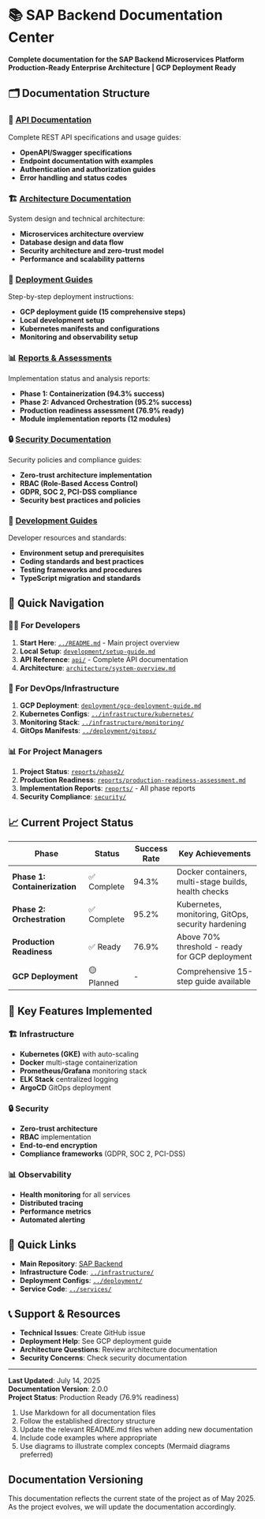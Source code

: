 # 📚 SAP Backend Documentation Center

**Complete documentation for the SAP Backend Microservices Platform**  
**Production-Ready Enterprise Architecture | GCP Deployment Ready**

## 🗂️ Documentation Structure

### 📡 [API Documentation](./api/)
Complete REST API specifications and usage guides:
- **OpenAPI/Swagger specifications**
- **Endpoint documentation with examples**
- **Authentication and authorization guides**
- **Error handling and status codes**

### 🏗️ [Architecture Documentation](./architecture/)
System design and technical architecture:
- **Microservices architecture overview**
- **Database design and data flow**
- **Security architecture and zero-trust model**
- **Performance and scalability patterns**

### 🚀 [Deployment Guides](./deployment/)
Step-by-step deployment instructions:
- **GCP deployment guide (15 comprehensive steps)**
- **Local development setup**
- **Kubernetes manifests and configurations**
- **Monitoring and observability setup**

### 📊 [Reports & Assessments](./reports/)
Implementation status and analysis reports:
- **Phase 1: Containerization (94.3% success)**
- **Phase 2: Advanced Orchestration (95.2% success)**
- **Production readiness assessment (76.9% ready)**
- **Module implementation reports (12 modules)**

### 🔒 [Security Documentation](./security/)
Security policies and compliance guides:
- **Zero-trust architecture implementation**
- **RBAC (Role-Based Access Control)**
- **GDPR, SOC 2, PCI-DSS compliance**
- **Security best practices and policies**

### 🔧 [Development Guides](./development/)
Developer resources and standards:
- **Environment setup and prerequisites**
- **Coding standards and best practices**
- **Testing frameworks and procedures**
- **TypeScript migration and standards**

## 🚀 Quick Navigation

### 👨‍💻 For Developers
1. **Start Here**: [`../README.md`](../README.md) - Main project overview
2. **Local Setup**: [`development/setup-guide.md`](development/setup-guide.md)
3. **API Reference**: [`api/`](api/) - Complete API documentation
4. **Architecture**: [`architecture/system-overview.md`](architecture/system-overview.md)

### 🔧 For DevOps/Infrastructure
1. **GCP Deployment**: [`deployment/gcp-deployment-guide.md`](deployment/gcp-deployment-guide.md)
2. **Kubernetes Configs**: [`../infrastructure/kubernetes/`](../infrastructure/kubernetes/)
3. **Monitoring Stack**: [`../infrastructure/monitoring/`](../infrastructure/monitoring/)
4. **GitOps Manifests**: [`../deployment/gitops/`](../deployment/gitops/)

### 📊 For Project Managers
1. **Project Status**: [`reports/phase2/`](reports/phase2/)
2. **Production Readiness**: [`reports/production-readiness-assessment.md`](reports/production-readiness-assessment.md)
3. **Implementation Reports**: [`reports/`](reports/) - All phase reports
4. **Security Compliance**: [`security/`](security/)

## 📈 Current Project Status

| Phase | Status | Success Rate | Key Achievements |
|-------|--------|--------------|------------------|
| **Phase 1: Containerization** | ✅ Complete | 94.3% | Docker containers, multi-stage builds, health checks |
| **Phase 2: Orchestration** | ✅ Complete | 95.2% | Kubernetes, monitoring, GitOps, security hardening |
| **Production Readiness** | ✅ Ready | 76.9% | Above 70% threshold - ready for GCP deployment |
| **GCP Deployment** | 🟡 Planned | - | Comprehensive 15-step guide available |

## 🎯 Key Features Implemented

### 🏗️ Infrastructure
- **Kubernetes (GKE)** with auto-scaling
- **Docker** multi-stage containerization
- **Prometheus/Grafana** monitoring stack
- **ELK Stack** centralized logging
- **ArgoCD** GitOps deployment

### 🔒 Security
- **Zero-trust architecture**
- **RBAC** implementation
- **End-to-end encryption**
- **Compliance frameworks** (GDPR, SOC 2, PCI-DSS)

### 📊 Observability
- **Health monitoring** for all services
- **Distributed tracing**
- **Performance metrics**
- **Automated alerting**

## 🔗 Quick Links

- **Main Repository**: [SAP Backend](https://github.com/Project-Corp-Astro/Sap_Backend)
- **Infrastructure Code**: [`../infrastructure/`](../infrastructure/)
- **Deployment Configs**: [`../deployment/`](../deployment/)
- **Service Code**: [`../services/`](../services/)

## 📞 Support & Resources

- **Technical Issues**: Create GitHub issue
- **Deployment Help**: See GCP deployment guide
- **Architecture Questions**: Review architecture documentation
- **Security Concerns**: Check security documentation

---

**Last Updated**: July 14, 2025  
**Documentation Version**: 2.0.0  
**Project Status**: Production Ready (76.9% readiness)
1. Use Markdown for all documentation files
2. Follow the established directory structure
3. Update the relevant README.md files when adding new documentation
4. Include code examples where appropriate
5. Use diagrams to illustrate complex concepts (Mermaid diagrams preferred)

## Documentation Versioning

This documentation reflects the current state of the project as of May 2025. As the project evolves, we will update the documentation accordingly.
